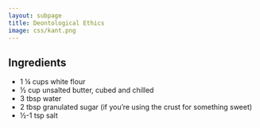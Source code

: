 ```yaml
---
layout: subpage
title: Deontological Ethics
image: css/kant.png
---
```


## Ingredients

* 1 ¼ cups white flour
* ½ cup unsalted butter, cubed and chilled
* 3 tbsp water
* 2 tbsp granulated sugar (if you’re using the crust for something sweet)
* ½-1 tsp salt
